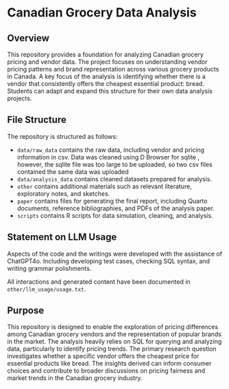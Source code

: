 # Canadian Grocery Data Analysis

## Overview

This repository provides a foundation for analyzing Canadian grocery pricing and vendor data. The project focuses on understanding vendor pricing patterns and brand representation across various grocery products in Canada. A key focus of the analysis is identifying whether there is a vendor that consistently offers the cheapest essential product: bread. Students can adapt and expand this structure for their own data analysis projects.

## File Structure

The repository is structured as follows:

-   `data/raw_data` contains the raw data, including vendor and pricing information in csv. Data was cleaned using D Browser for sqlite , however, the sqlite file was too large to be uploaded, so two csv files contained the same data was uploaded
-   `data/analysis_data` contains cleaned datasets prepared for analysis.
-   `other` contains additional materials such as relevant literature, exploratory notes, and sketches.
-   `paper` contains files for generating the final report, including Quarto documents, reference bibliographies, and PDFs of the analysis paper.
-   `scripts` contains R scripts for data simulation, cleaning, and analysis.

## Statement on LLM Usage

Aspects of the code and the writings were developed with the assistance of ChatGPT4o. Including developing test cases, checking SQL syntax, and writing grammar polishments.

All interactions and generated content have been documented in `other/llm_usage/usage.txt`.


## Purpose

This repository is designed to enable the exploration of pricing differences among Canadian grocery vendors and the representation of popular brands in the market. The analysis heavily relies on SQL for querying and analyzing data, particularly to identify pricing trends. The primary research question investigates whether a specific vendor offers the cheapest price for essential products like bread. The insights derived can inform consumer choices and contribute to broader discussions on pricing fairness and market trends in the Canadian grocery industry.

